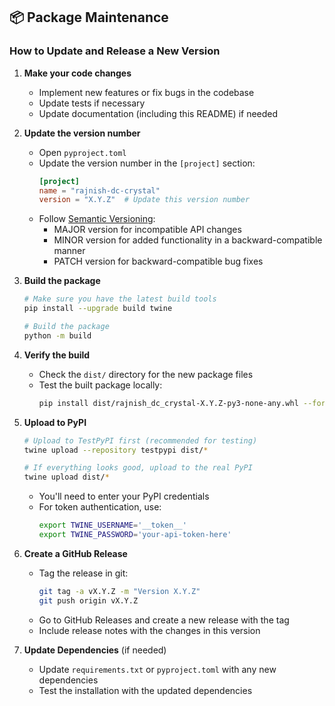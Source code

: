 ## 📦 Package Maintenance

### How to Update and Release a New Version

1. **Make your code changes**
   - Implement new features or fix bugs in the codebase
   - Update tests if necessary
   - Update documentation (including this README) if needed

2. **Update the version number**
   - Open `pyproject.toml`
   - Update the version number in the `[project]` section:
     ```toml
     [project]
     name = "rajnish-dc-crystal"
     version = "X.Y.Z"  # Update this version number
     ```
   - Follow [Semantic Versioning](https://semver.org/):
     - MAJOR version for incompatible API changes
     - MINOR version for added functionality in a backward-compatible manner
     - PATCH version for backward-compatible bug fixes

3. **Build the package**
   ```bash
   # Make sure you have the latest build tools
   pip install --upgrade build twine
   
   # Build the package
   python -m build
   ```

4. **Verify the build**
   - Check the `dist/` directory for the new package files
   - Test the built package locally:
     ```bash
     pip install dist/rajnish_dc_crystal-X.Y.Z-py3-none-any.whl --force-reinstall
     ```

5. **Upload to PyPI**
   ```bash
   # Upload to TestPyPI first (recommended for testing)
   twine upload --repository testpypi dist/*
   
   # If everything looks good, upload to the real PyPI
   twine upload dist/*
   ```
   - You'll need to enter your PyPI credentials
   - For token authentication, use:
     ```bash
     export TWINE_USERNAME='__token__'
     export TWINE_PASSWORD='your-api-token-here'
     ```

6. **Create a GitHub Release**
   - Tag the release in git:
     ```bash
     git tag -a vX.Y.Z -m "Version X.Y.Z"
     git push origin vX.Y.Z
     ```
   - Go to GitHub Releases and create a new release with the tag
   - Include release notes with the changes in this version

7. **Update Dependencies** (if needed)
   - Update `requirements.txt` or `pyproject.toml` with any new dependencies
   - Test the installation with the updated dependencies
